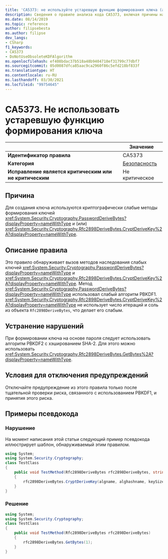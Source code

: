```yaml
---
title: 'CA5373: не используйте устаревшую функцию формирования ключа (анализ кода)'
description: Сведения о правиле анализа кода CA5373, включая причины нарушений и способы их устранения, а также условия отключения правила.
ms.date: 08/14/2019
ms.topic: reference
author: filipsebesta
ms.author: filipse
dev_langs:
- CSharp
f1_keywords:
- CA5373
- DoNotUseObsoleteKDFAlgorithm
ms.openlocfilehash: ef408bdac37b518a48b9404718ef31799c77dbf7
ms.sourcegitcommit: 05d0087dfca85aac9ca2960f86c5efd218bf833f
ms.translationtype: HT
ms.contentlocale: ru-RU
ms.lasthandoff: 03/30/2021
ms.locfileid: "99754645"
---
```

# <a name="ca5373-do-not-use-obsolete-key-derivation-function"></a>CA5373. Не использовать устаревшую функцию формирования ключа

| | Значение |
|-|-|
| **Идентификатор правила** |CA5373|
| **Категория** |[Безопасность](security-warnings.md)|
| **Исправление является критическим или не критическим** |Не критическое|

## <a name="cause"></a>Причина

Для создания ключа используются криптографически слабые методы формирования ключей <xref:System.Security.Cryptography.PasswordDeriveBytes?displayProperty=nameWithType> и (или) <xref:System.Security.Cryptography.Rfc2898DeriveBytes.CryptDeriveKey%2A?displayProperty=nameWithType>.

## <a name="rule-description"></a>Описание правила

Это правило обнаруживает вызов методов наследования слабых ключей <xref:System.Security.Cryptography.PasswordDeriveBytes?displayProperty=nameWithType> и <xref:System.Security.Cryptography.Rfc2898DeriveBytes.CryptDeriveKey%2A?displayProperty=nameWithType>.
Метод <xref:System.Security.Cryptography.PasswordDeriveBytes?displayProperty=nameWithType> использовал слабый алгоритм PBKDF1. <xref:System.Security.Cryptography.Rfc2898DeriveBytes.CryptDeriveKey%2A?displayProperty=nameWithType> не использует число итераций и соль из объекта `Rfc2898DeriveBytes`, что делает его слабым.

## <a name="how-to-fix-violations"></a>Устранение нарушений

При формировании ключа на основе пароля следует использовать алгоритм PBKDF2 с хэшированием SHA-2. Для этого можно использовать <xref:System.Security.Cryptography.Rfc2898DeriveBytes.GetBytes%2A?displayProperty=nameWithType>.

## <a name="when-to-suppress-warnings"></a>Условия для отключения предупреждений

Отключайте предупреждение из этого правила только после тщательной проверки риска, связанного с использованием PBKDF1, и принятия этого риска.

## <a name="pseudo-code-examples"></a>Примеры псевдокода

### <a name="violation"></a>Нарушение

На момент написания этой статьи следующий пример псевдокода иллюстрирует шаблон, обнаруживаемый этим правилом.

```csharp
using System;
using System.Security.Cryptography;
class TestClass
{
    public void TestMethod(Rfc2898DeriveBytes rfc2898DeriveBytes, string algname, string alghashname, int keySize, byte[] rgbIV)
    {
        rfc2898DeriveBytes.CryptDeriveKey(algname, alghashname, keySize, rgbIV);
    }
}
```

### <a name="solution"></a>Решение

```csharp
using System;
using System.Security.Cryptography;
class TestClass
{
    public void TestMethod(Rfc2898DeriveBytes rfc2898DeriveBytes)
    {
        rfc2898DeriveBytes.GetBytes(1);
    }
}
```
